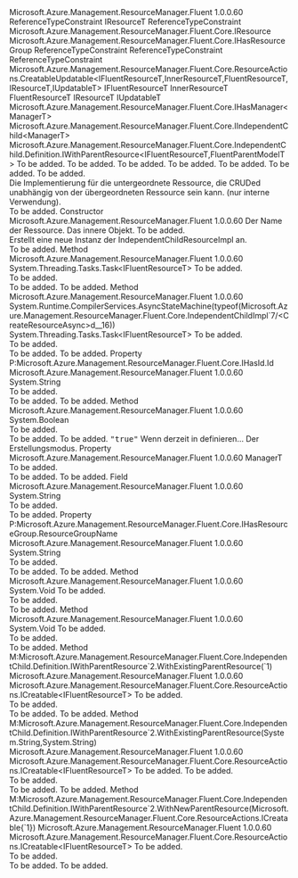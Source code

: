 <Type Name="IndependentChildImpl&lt;IFluentResourceT,FluentParentModelT,InnerResourceT,FluentResourceT,IResourceT,IUpdatableT,ManagerT&gt;" FullName="Microsoft.Azure.Management.ResourceManager.Fluent.Core.IndependentChildImpl&lt;IFluentResourceT,FluentParentModelT,InnerResourceT,FluentResourceT,IResourceT,IUpdatableT,ManagerT&gt;">
  <TypeSignature Language="C#" Value="public abstract class IndependentChildImpl&lt;IFluentResourceT,FluentParentModelT,InnerResourceT,FluentResourceT,IResourceT,IUpdatableT,ManagerT&gt; : Microsoft.Azure.Management.ResourceManager.Fluent.Core.ResourceActions.CreatableUpdatable&lt;IFluentResourceT,InnerResourceT,FluentResourceT,IResourceT,IUpdatableT&gt;, Microsoft.Azure.Management.ResourceManager.Fluent.Core.IHasManager&lt;ManagerT&gt;, Microsoft.Azure.Management.ResourceManager.Fluent.Core.IIndependentChild&lt;ManagerT&gt;, Microsoft.Azure.Management.ResourceManager.Fluent.Core.IndependentChild.Definition.IWithParentResource&lt;IFluentResourceT,FluentParentModelT&gt; where IFluentResourceT : class, IResourceT where FluentParentModelT : class, IResource, IHasResourceGroup where FluentResourceT : class where IResourceT : class where IUpdatableT : class" />
  <TypeSignature Language="ILAsm" Value=".class public auto ansi abstract beforefieldinit IndependentChildImpl`7&lt;class (!IResourceT) IFluentResourceT, class (class Microsoft.Azure.Management.ResourceManager.Fluent.Core.IResource, class Microsoft.Azure.Management.ResourceManager.Fluent.Core.IHasResourceGroup) FluentParentModelT, InnerResourceT, class FluentResourceT, class IResourceT, class IUpdatableT, ManagerT&gt; extends Microsoft.Azure.Management.ResourceManager.Fluent.Core.ResourceActions.CreatableUpdatable`5&lt;!IFluentResourceT, !InnerResourceT, !FluentResourceT, !IResourceT, !IUpdatableT&gt; implements class Microsoft.Azure.Management.ResourceManager.Fluent.Core.IHasId, class Microsoft.Azure.Management.ResourceManager.Fluent.Core.IHasManager`1&lt;!ManagerT&gt;, class Microsoft.Azure.Management.ResourceManager.Fluent.Core.IHasName, class Microsoft.Azure.Management.ResourceManager.Fluent.Core.IHasResourceGroup, class Microsoft.Azure.Management.ResourceManager.Fluent.Core.IIndependentChild`1&lt;!ManagerT&gt;, class Microsoft.Azure.Management.ResourceManager.Fluent.Core.IndependentChild.Definition.IWithParentResource`2&lt;!IFluentResourceT, !FluentParentModelT&gt;" />
  <TypeSignature Language="DocId" Value="T:Microsoft.Azure.Management.ResourceManager.Fluent.Core.IndependentChildImpl`7" />
  <TypeSignature Language="VB.NET" Value="Public MustInherit Class IndependentChildImpl(Of IFluentResourceT, FluentParentModelT, InnerResourceT, FluentResourceT, IResourceT, IUpdatableT, ManagerT)&#xA;Inherits CreatableUpdatable(Of IFluentResourceT, InnerResourceT, FluentResourceT, IResourceT, IUpdatableT)&#xA;Implements IHasManager(Of ManagerT), IIndependentChild(Of ManagerT), IWithParentResource(Of IFluentResourceT, FluentParentModelT)" />
  <TypeSignature Language="F#" Value="type IndependentChildImpl&lt;#'IResourceT, 'FluentParentModelT, 'InnerResourceT, 'FluentResourceT, 'IResourceT, 'IUpdatableT, 'ManagerT (requires 'FluentParentModelT : null and 'FluentParentModelT :&gt; IResource and 'FluentParentModelT :&gt; IHasResourceGroup and 'FluentResourceT : null and 'IResourceT : null and 'IUpdatableT : null)&gt; = class&#xA;    inherit CreatableUpdatable&lt;#'IResourceT, 'InnerResourceT, 'FluentResourceT, 'IResourceT, 'IUpdatableT (requires 'FluentResourceT : null and 'IResourceT : null and 'IUpdatableT : null)&gt;&#xA;    interface IIndependentChild&lt;'ManagerT&gt;&#xA;    interface IHasName&#xA;    interface IHasId&#xA;    interface IHasResourceGroup&#xA;    interface IHasManager&lt;'ManagerT&gt;&#xA;    interface IWithParentResource&lt;#'IResourceT, 'FluentParentModelT (requires 'FluentParentModelT : null and 'FluentParentModelT :&gt; IResource and 'FluentParentModelT :&gt; IHasResourceGroup)&gt;" />
  <AssemblyInfo>
    <AssemblyName>Microsoft.Azure.Management.ResourceManager.Fluent</AssemblyName>
    <AssemblyVersion>1.0.0.60</AssemblyVersion>
  </AssemblyInfo>
  <TypeParameters>
    <TypeParameter Name="IFluentResourceT">
      <Constraints>
        <ParameterAttribute>ReferenceTypeConstraint</ParameterAttribute>
        <BaseTypeName>IResourceT</BaseTypeName>
      </Constraints>
    </TypeParameter>
    <TypeParameter Name="FluentParentModelT">
      <Constraints>
        <ParameterAttribute>ReferenceTypeConstraint</ParameterAttribute>
        <InterfaceName>Microsoft.Azure.Management.ResourceManager.Fluent.Core.IResource</InterfaceName>
        <InterfaceName>Microsoft.Azure.Management.ResourceManager.Fluent.Core.IHasResourceGroup</InterfaceName>
      </Constraints>
    </TypeParameter>
    <TypeParameter Name="InnerResourceT" />
    <TypeParameter Name="FluentResourceT">
      <Constraints>
        <ParameterAttribute>ReferenceTypeConstraint</ParameterAttribute>
      </Constraints>
    </TypeParameter>
    <TypeParameter Name="IResourceT">
      <Constraints>
        <ParameterAttribute>ReferenceTypeConstraint</ParameterAttribute>
      </Constraints>
    </TypeParameter>
    <TypeParameter Name="IUpdatableT">
      <Constraints>
        <ParameterAttribute>ReferenceTypeConstraint</ParameterAttribute>
      </Constraints>
    </TypeParameter>
    <TypeParameter Name="ManagerT" />
  </TypeParameters>
  <Base>
    <BaseTypeName>Microsoft.Azure.Management.ResourceManager.Fluent.Core.ResourceActions.CreatableUpdatable&lt;IFluentResourceT,InnerResourceT,FluentResourceT,IResourceT,IUpdatableT&gt;</BaseTypeName>
    <BaseTypeArguments>
      <BaseTypeArgument TypeParamName="IFluentResourceT">IFluentResourceT</BaseTypeArgument>
      <BaseTypeArgument TypeParamName="InnerResourceT">InnerResourceT</BaseTypeArgument>
      <BaseTypeArgument TypeParamName="FluentResourceT">FluentResourceT</BaseTypeArgument>
      <BaseTypeArgument TypeParamName="IResourceT">IResourceT</BaseTypeArgument>
      <BaseTypeArgument TypeParamName="IUpdatableT">IUpdatableT</BaseTypeArgument>
    </BaseTypeArguments>
  </Base>
  <Interfaces>
    <Interface>
      <InterfaceName>Microsoft.Azure.Management.ResourceManager.Fluent.Core.IHasManager&lt;ManagerT&gt;</InterfaceName>
    </Interface>
    <Interface>
      <InterfaceName>Microsoft.Azure.Management.ResourceManager.Fluent.Core.IIndependentChild&lt;ManagerT&gt;</InterfaceName>
    </Interface>
    <Interface>
      <InterfaceName>Microsoft.Azure.Management.ResourceManager.Fluent.Core.IndependentChild.Definition.IWithParentResource&lt;IFluentResourceT,FluentParentModelT&gt;</InterfaceName>
    </Interface>
  </Interfaces>
  <Docs>
    <typeparam name="IFluentResourceT">To be added.</typeparam>
    <typeparam name="FluentParentModelT">To be added.</typeparam>
    <typeparam name="InnerResourceT">To be added.</typeparam>
    <typeparam name="FluentResourceT">To be added.</typeparam>
    <typeparam name="IResourceT">To be added.</typeparam>
    <typeparam name="IUpdatableT">To be added.</typeparam>
    <typeparam name="ManagerT">To be added.</typeparam>
    <summary>
             Die Implementierung für die untergeordnete Ressource, die CRUDed unabhängig von der übergeordneten Ressource sein kann.
             (nur interne Verwendung).
             </summary>
    <remarks>To be added.</remarks>
  </Docs>
  <Members>
    <Member MemberName=".ctor">
      <MemberSignature Language="C#" Value="protected IndependentChildImpl (string name, InnerResourceT innerObject, ManagerT manager);" />
      <MemberSignature Language="ILAsm" Value=".method familyhidebysig specialname rtspecialname instance void .ctor(string name, !InnerResourceT innerObject, !ManagerT manager) cil managed" />
      <MemberSignature Language="DocId" Value="M:Microsoft.Azure.Management.ResourceManager.Fluent.Core.IndependentChildImpl`7.#ctor(System.String,`2,`6)" />
      <MemberSignature Language="VB.NET" Value="Protected Sub New (name As String, innerObject As InnerResourceT, manager As ManagerT)" />
      <MemberSignature Language="F#" Value="new Microsoft.Azure.Management.ResourceManager.Fluent.Core.IndependentChildImpl&lt;#'IResourceT, 'FluentParentModelT, 'InnerResourceT, 'FluentResourceT, 'IResourceT, 'IUpdatableT, 'ManagerT (requires 'FluentParentModelT : null and 'FluentParentModelT :&gt; Microsoft.Azure.Management.ResourceManager.Fluent.Core.IResource and 'FluentParentModelT :&gt; Microsoft.Azure.Management.ResourceManager.Fluent.Core.IHasResourceGroup and 'FluentResourceT : null and 'IResourceT : null and 'IUpdatableT : null)&gt; : string * 'InnerResourceT * 'ManagerT -&gt; Microsoft.Azure.Management.ResourceManager.Fluent.Core.IndependentChildImpl&lt;#'IResourceT, 'FluentParentModelT, 'InnerResourceT, 'FluentResourceT, 'IResourceT, 'IUpdatableT, 'ManagerT (requires 'FluentParentModelT : null and 'FluentParentModelT :&gt; Microsoft.Azure.Management.ResourceManager.Fluent.Core.IResource and 'FluentParentModelT :&gt; Microsoft.Azure.Management.ResourceManager.Fluent.Core.IHasResourceGroup and 'FluentResourceT : null and 'IResourceT : null and 'IUpdatableT : null)&gt;" Usage="new Microsoft.Azure.Management.ResourceManager.Fluent.Core.IndependentChildImpl&lt;#'IResourceT, 'FluentParentModelT, 'InnerResourceT, 'FluentResourceT, 'IResourceT, 'IUpdatableT, 'ManagerT (requires 'FluentParentModelT : null and 'FluentParentModelT :&gt; Microsoft.Azure.Management.ResourceManager.Fluent.Core.IResource and 'FluentParentModelT :&gt; Microsoft.Azure.Management.ResourceManager.Fluent.Core.IHasResourceGroup and 'FluentResourceT : null and 'IResourceT : null and 'IUpdatableT : null)&gt; (name, innerObject, manager)" />
      <MemberType>Constructor</MemberType>
      <AssemblyInfo>
        <AssemblyName>Microsoft.Azure.Management.ResourceManager.Fluent</AssemblyName>
        <AssemblyVersion>1.0.0.60</AssemblyVersion>
      </AssemblyInfo>
      <Parameters>
        <Parameter Name="name" Type="System.String" />
        <Parameter Name="innerObject" Type="InnerResourceT" />
        <Parameter Name="manager" Type="ManagerT" />
      </Parameters>
      <Docs>
        <param name="name">Der Name der Ressource.</param>
        <param name="innerObject">Das innere Objekt.</param>
        <param name="manager">To be added.</param>
        <summary>
             Erstellt eine neue Instanz der IndependentChildResourceImpl an.
             </summary>
        <remarks>To be added.</remarks>
      </Docs>
    </Member>
    <Member MemberName="CreateChildResourceAsync">
      <MemberSignature Language="C#" Value="protected abstract System.Threading.Tasks.Task&lt;IFluentResourceT&gt; CreateChildResourceAsync (System.Threading.CancellationToken cancellationToken = null);" />
      <MemberSignature Language="ILAsm" Value=".method familyhidebysig newslot virtual instance class System.Threading.Tasks.Task`1&lt;!IFluentResourceT&gt; CreateChildResourceAsync(valuetype System.Threading.CancellationToken cancellationToken) cil managed" />
      <MemberSignature Language="DocId" Value="M:Microsoft.Azure.Management.ResourceManager.Fluent.Core.IndependentChildImpl`7.CreateChildResourceAsync(System.Threading.CancellationToken)" />
      <MemberSignature Language="F#" Value="abstract member CreateChildResourceAsync : System.Threading.CancellationToken -&gt; System.Threading.Tasks.Task&lt;#'IResourceT&gt;" Usage="independentChildImpl.CreateChildResourceAsync cancellationToken" />
      <MemberType>Method</MemberType>
      <AssemblyInfo>
        <AssemblyName>Microsoft.Azure.Management.ResourceManager.Fluent</AssemblyName>
        <AssemblyVersion>1.0.0.60</AssemblyVersion>
      </AssemblyInfo>
      <ReturnValue>
        <ReturnType>System.Threading.Tasks.Task&lt;IFluentResourceT&gt;</ReturnType>
      </ReturnValue>
      <Parameters>
        <Parameter Name="cancellationToken" Type="System.Threading.CancellationToken" />
      </Parameters>
      <Docs>
        <param name="cancellationToken">To be added.</param>
        <summary>To be added.</summary>
        <returns>To be added.</returns>
        <remarks>To be added.</remarks>
      </Docs>
    </Member>
    <Member MemberName="CreateResourceAsync">
      <MemberSignature Language="C#" Value="public override System.Threading.Tasks.Task&lt;IFluentResourceT&gt; CreateResourceAsync (System.Threading.CancellationToken cancellationToken = null);" />
      <MemberSignature Language="ILAsm" Value=".method public hidebysig virtual instance class System.Threading.Tasks.Task`1&lt;!IFluentResourceT&gt; CreateResourceAsync(valuetype System.Threading.CancellationToken cancellationToken) cil managed" />
      <MemberSignature Language="DocId" Value="M:Microsoft.Azure.Management.ResourceManager.Fluent.Core.IndependentChildImpl`7.CreateResourceAsync(System.Threading.CancellationToken)" />
      <MemberSignature Language="F#" Value="override this.CreateResourceAsync : System.Threading.CancellationToken -&gt; System.Threading.Tasks.Task&lt;#'IResourceT&gt;" Usage="independentChildImpl.CreateResourceAsync cancellationToken" />
      <MemberType>Method</MemberType>
      <AssemblyInfo>
        <AssemblyName>Microsoft.Azure.Management.ResourceManager.Fluent</AssemblyName>
        <AssemblyVersion>1.0.0.60</AssemblyVersion>
      </AssemblyInfo>
      <Attributes>
        <Attribute>
          <AttributeName>System.Runtime.CompilerServices.AsyncStateMachine(typeof(Microsoft.Azure.Management.ResourceManager.Fluent.Core.IndependentChildImpl`7/&lt;CreateResourceAsync&gt;d__16))</AttributeName>
        </Attribute>
      </Attributes>
      <ReturnValue>
        <ReturnType>System.Threading.Tasks.Task&lt;IFluentResourceT&gt;</ReturnType>
      </ReturnValue>
      <Parameters>
        <Parameter Name="cancellationToken" Type="System.Threading.CancellationToken" />
      </Parameters>
      <Docs>
        <param name="cancellationToken">To be added.</param>
        <summary>To be added.</summary>
        <returns>To be added.</returns>
        <remarks>To be added.</remarks>
      </Docs>
    </Member>
    <Member MemberName="Id">
      <MemberSignature Language="C#" Value="public abstract string Id { get; }" />
      <MemberSignature Language="ILAsm" Value=".property instance string Id" />
      <MemberSignature Language="DocId" Value="P:Microsoft.Azure.Management.ResourceManager.Fluent.Core.IndependentChildImpl`7.Id" />
      <MemberSignature Language="VB.NET" Value="Public MustOverride ReadOnly Property Id As String" />
      <MemberSignature Language="F#" Value="member this.Id : string" Usage="Microsoft.Azure.Management.ResourceManager.Fluent.Core.IndependentChildImpl&lt;#'IResourceT, 'FluentParentModelT, 'InnerResourceT, 'FluentResourceT, 'IResourceT, 'IUpdatableT, 'ManagerT (requires 'FluentParentModelT : null and 'FluentParentModelT :&gt; Microsoft.Azure.Management.ResourceManager.Fluent.Core.IResource and 'FluentParentModelT :&gt; Microsoft.Azure.Management.ResourceManager.Fluent.Core.IHasResourceGroup and 'FluentResourceT : null and 'IResourceT : null and 'IUpdatableT : null)&gt;.Id" />
      <MemberType>Property</MemberType>
      <Implements>
        <InterfaceMember>P:Microsoft.Azure.Management.ResourceManager.Fluent.Core.IHasId.Id</InterfaceMember>
      </Implements>
      <AssemblyInfo>
        <AssemblyName>Microsoft.Azure.Management.ResourceManager.Fluent</AssemblyName>
        <AssemblyVersion>1.0.0.60</AssemblyVersion>
      </AssemblyInfo>
      <ReturnValue>
        <ReturnType>System.String</ReturnType>
      </ReturnValue>
      <Docs>
        <summary>To be added.</summary>
        <value>To be added.</value>
        <remarks>To be added.</remarks>
      </Docs>
    </Member>
    <Member MemberName="IsInCreateMode">
      <MemberSignature Language="C#" Value="public bool IsInCreateMode ();" />
      <MemberSignature Language="ILAsm" Value=".method public hidebysig instance bool IsInCreateMode() cil managed" />
      <MemberSignature Language="DocId" Value="M:Microsoft.Azure.Management.ResourceManager.Fluent.Core.IndependentChildImpl`7.IsInCreateMode" />
      <MemberSignature Language="VB.NET" Value="Public Function IsInCreateMode () As Boolean" />
      <MemberSignature Language="F#" Value="member this.IsInCreateMode : unit -&gt; bool" Usage="independentChildImpl.IsInCreateMode " />
      <MemberType>Method</MemberType>
      <AssemblyInfo>
        <AssemblyName>Microsoft.Azure.Management.ResourceManager.Fluent</AssemblyName>
        <AssemblyVersion>1.0.0.60</AssemblyVersion>
      </AssemblyInfo>
      <ReturnValue>
        <ReturnType>System.Boolean</ReturnType>
      </ReturnValue>
      <Parameters />
      <Docs>
        <summary>To be added.</summary>
        <returns>To be added.</returns>
        <remarks>To be added.</remarks>
        <return>
          <tt>"true"</tt> Wenn derzeit in definieren... Der Erstellungsmodus.</return>
      </Docs>
    </Member>
    <Member MemberName="Manager">
      <MemberSignature Language="C#" Value="public ManagerT Manager { get; }" />
      <MemberSignature Language="ILAsm" Value=".property instance !ManagerT Manager" />
      <MemberSignature Language="DocId" Value="P:Microsoft.Azure.Management.ResourceManager.Fluent.Core.IndependentChildImpl`7.Manager" />
      <MemberSignature Language="VB.NET" Value="Public ReadOnly Property Manager As ManagerT" />
      <MemberSignature Language="F#" Value="member this.Manager : 'ManagerT" Usage="Microsoft.Azure.Management.ResourceManager.Fluent.Core.IndependentChildImpl&lt;#'IResourceT, 'FluentParentModelT, 'InnerResourceT, 'FluentResourceT, 'IResourceT, 'IUpdatableT, 'ManagerT (requires 'FluentParentModelT : null and 'FluentParentModelT :&gt; Microsoft.Azure.Management.ResourceManager.Fluent.Core.IResource and 'FluentParentModelT :&gt; Microsoft.Azure.Management.ResourceManager.Fluent.Core.IHasResourceGroup and 'FluentResourceT : null and 'IResourceT : null and 'IUpdatableT : null)&gt;.Manager" />
      <MemberType>Property</MemberType>
      <AssemblyInfo>
        <AssemblyName>Microsoft.Azure.Management.ResourceManager.Fluent</AssemblyName>
        <AssemblyVersion>1.0.0.60</AssemblyVersion>
      </AssemblyInfo>
      <ReturnValue>
        <ReturnType>ManagerT</ReturnType>
      </ReturnValue>
      <Docs>
        <summary>To be added.</summary>
        <value>To be added.</value>
        <remarks>To be added.</remarks>
      </Docs>
    </Member>
    <Member MemberName="parentName">
      <MemberSignature Language="C#" Value="protected string parentName;" />
      <MemberSignature Language="ILAsm" Value=".field family string parentName" />
      <MemberSignature Language="DocId" Value="F:Microsoft.Azure.Management.ResourceManager.Fluent.Core.IndependentChildImpl`7.parentName" />
      <MemberSignature Language="VB.NET" Value="Protected parentName As String " />
      <MemberSignature Language="F#" Value="val mutable parentName : string" Usage="Microsoft.Azure.Management.ResourceManager.Fluent.Core.IndependentChildImpl&lt;#'IResourceT, 'FluentParentModelT, 'InnerResourceT, 'FluentResourceT, 'IResourceT, 'IUpdatableT, 'ManagerT (requires 'FluentParentModelT : null and 'FluentParentModelT :&gt; Microsoft.Azure.Management.ResourceManager.Fluent.Core.IResource and 'FluentParentModelT :&gt; Microsoft.Azure.Management.ResourceManager.Fluent.Core.IHasResourceGroup and 'FluentResourceT : null and 'IResourceT : null and 'IUpdatableT : null)&gt;.parentName" />
      <MemberType>Field</MemberType>
      <AssemblyInfo>
        <AssemblyName>Microsoft.Azure.Management.ResourceManager.Fluent</AssemblyName>
        <AssemblyVersion>1.0.0.60</AssemblyVersion>
      </AssemblyInfo>
      <ReturnValue>
        <ReturnType>System.String</ReturnType>
      </ReturnValue>
      <Docs>
        <summary>To be added.</summary>
        <remarks>To be added.</remarks>
      </Docs>
    </Member>
    <Member MemberName="ResourceGroupName">
      <MemberSignature Language="C#" Value="public string ResourceGroupName { get; }" />
      <MemberSignature Language="ILAsm" Value=".property instance string ResourceGroupName" />
      <MemberSignature Language="DocId" Value="P:Microsoft.Azure.Management.ResourceManager.Fluent.Core.IndependentChildImpl`7.ResourceGroupName" />
      <MemberSignature Language="VB.NET" Value="Public ReadOnly Property ResourceGroupName As String" />
      <MemberSignature Language="F#" Value="member this.ResourceGroupName : string" Usage="Microsoft.Azure.Management.ResourceManager.Fluent.Core.IndependentChildImpl&lt;#'IResourceT, 'FluentParentModelT, 'InnerResourceT, 'FluentResourceT, 'IResourceT, 'IUpdatableT, 'ManagerT (requires 'FluentParentModelT : null and 'FluentParentModelT :&gt; Microsoft.Azure.Management.ResourceManager.Fluent.Core.IResource and 'FluentParentModelT :&gt; Microsoft.Azure.Management.ResourceManager.Fluent.Core.IHasResourceGroup and 'FluentResourceT : null and 'IResourceT : null and 'IUpdatableT : null)&gt;.ResourceGroupName" />
      <MemberType>Property</MemberType>
      <Implements>
        <InterfaceMember>P:Microsoft.Azure.Management.ResourceManager.Fluent.Core.IHasResourceGroup.ResourceGroupName</InterfaceMember>
      </Implements>
      <AssemblyInfo>
        <AssemblyName>Microsoft.Azure.Management.ResourceManager.Fluent</AssemblyName>
        <AssemblyVersion>1.0.0.60</AssemblyVersion>
      </AssemblyInfo>
      <ReturnValue>
        <ReturnType>System.String</ReturnType>
      </ReturnValue>
      <Docs>
        <summary>To be added.</summary>
        <value>To be added.</value>
        <remarks>To be added.</remarks>
      </Docs>
    </Member>
    <Member MemberName="SetInner">
      <MemberSignature Language="C#" Value="public override void SetInner (InnerResourceT inner);" />
      <MemberSignature Language="ILAsm" Value=".method public hidebysig virtual instance void SetInner(!InnerResourceT inner) cil managed" />
      <MemberSignature Language="DocId" Value="M:Microsoft.Azure.Management.ResourceManager.Fluent.Core.IndependentChildImpl`7.SetInner(`2)" />
      <MemberSignature Language="VB.NET" Value="Public Overrides Sub SetInner (inner As InnerResourceT)" />
      <MemberSignature Language="F#" Value="override this.SetInner : 'InnerResourceT -&gt; unit" Usage="independentChildImpl.SetInner inner" />
      <MemberType>Method</MemberType>
      <AssemblyInfo>
        <AssemblyName>Microsoft.Azure.Management.ResourceManager.Fluent</AssemblyName>
        <AssemblyVersion>1.0.0.60</AssemblyVersion>
      </AssemblyInfo>
      <ReturnValue>
        <ReturnType>System.Void</ReturnType>
      </ReturnValue>
      <Parameters>
        <Parameter Name="inner" Type="InnerResourceT" />
      </Parameters>
      <Docs>
        <param name="inner">To be added.</param>
        <summary>To be added.</summary>
        <remarks>To be added.</remarks>
      </Docs>
    </Member>
    <Member MemberName="SetParentName">
      <MemberSignature Language="C#" Value="protected virtual void SetParentName (InnerResourceT inner);" />
      <MemberSignature Language="ILAsm" Value=".method familyhidebysig newslot virtual instance void SetParentName(!InnerResourceT inner) cil managed" />
      <MemberSignature Language="DocId" Value="M:Microsoft.Azure.Management.ResourceManager.Fluent.Core.IndependentChildImpl`7.SetParentName(`2)" />
      <MemberSignature Language="VB.NET" Value="Protected Overridable Sub SetParentName (inner As InnerResourceT)" />
      <MemberSignature Language="F#" Value="abstract member SetParentName : 'InnerResourceT -&gt; unit&#xA;override this.SetParentName : 'InnerResourceT -&gt; unit" Usage="independentChildImpl.SetParentName inner" />
      <MemberType>Method</MemberType>
      <AssemblyInfo>
        <AssemblyName>Microsoft.Azure.Management.ResourceManager.Fluent</AssemblyName>
        <AssemblyVersion>1.0.0.60</AssemblyVersion>
      </AssemblyInfo>
      <ReturnValue>
        <ReturnType>System.Void</ReturnType>
      </ReturnValue>
      <Parameters>
        <Parameter Name="inner" Type="InnerResourceT" />
      </Parameters>
      <Docs>
        <param name="inner">To be added.</param>
        <summary>To be added.</summary>
        <remarks>To be added.</remarks>
      </Docs>
    </Member>
    <Member MemberName="WithExistingParentResource">
      <MemberSignature Language="C#" Value="public virtual Microsoft.Azure.Management.ResourceManager.Fluent.Core.ResourceActions.ICreatable&lt;IFluentResourceT&gt; WithExistingParentResource (FluentParentModelT existingParentResource);" />
      <MemberSignature Language="ILAsm" Value=".method public hidebysig newslot virtual instance class Microsoft.Azure.Management.ResourceManager.Fluent.Core.ResourceActions.ICreatable`1&lt;!IFluentResourceT&gt; WithExistingParentResource(!FluentParentModelT existingParentResource) cil managed" />
      <MemberSignature Language="DocId" Value="M:Microsoft.Azure.Management.ResourceManager.Fluent.Core.IndependentChildImpl`7.WithExistingParentResource(`1)" />
      <MemberSignature Language="VB.NET" Value="Public Overridable Function WithExistingParentResource (existingParentResource As FluentParentModelT) As ICreatable(Of IFluentResourceT)" />
      <MemberSignature Language="F#" Value="abstract member WithExistingParentResource : 'FluentParentModelT -&gt; Microsoft.Azure.Management.ResourceManager.Fluent.Core.ResourceActions.ICreatable&lt;#'IResourceT&gt;&#xA;override this.WithExistingParentResource : 'FluentParentModelT -&gt; Microsoft.Azure.Management.ResourceManager.Fluent.Core.ResourceActions.ICreatable&lt;#'IResourceT&gt;" Usage="independentChildImpl.WithExistingParentResource existingParentResource" />
      <MemberType>Method</MemberType>
      <Implements>
        <InterfaceMember>M:Microsoft.Azure.Management.ResourceManager.Fluent.Core.IndependentChild.Definition.IWithParentResource`2.WithExistingParentResource(`1)</InterfaceMember>
      </Implements>
      <AssemblyInfo>
        <AssemblyName>Microsoft.Azure.Management.ResourceManager.Fluent</AssemblyName>
        <AssemblyVersion>1.0.0.60</AssemblyVersion>
      </AssemblyInfo>
      <ReturnValue>
        <ReturnType>Microsoft.Azure.Management.ResourceManager.Fluent.Core.ResourceActions.ICreatable&lt;IFluentResourceT&gt;</ReturnType>
      </ReturnValue>
      <Parameters>
        <Parameter Name="existingParentResource" Type="FluentParentModelT" />
      </Parameters>
      <Docs>
        <param name="existingParentResource">To be added.</param>
        <summary>To be added.</summary>
        <returns>To be added.</returns>
        <remarks>To be added.</remarks>
      </Docs>
    </Member>
    <Member MemberName="WithExistingParentResource">
      <MemberSignature Language="C#" Value="public Microsoft.Azure.Management.ResourceManager.Fluent.Core.ResourceActions.ICreatable&lt;IFluentResourceT&gt; WithExistingParentResource (string groupName, string parentName);" />
      <MemberSignature Language="ILAsm" Value=".method public hidebysig newslot virtual instance class Microsoft.Azure.Management.ResourceManager.Fluent.Core.ResourceActions.ICreatable`1&lt;!IFluentResourceT&gt; WithExistingParentResource(string groupName, string parentName) cil managed" />
      <MemberSignature Language="DocId" Value="M:Microsoft.Azure.Management.ResourceManager.Fluent.Core.IndependentChildImpl`7.WithExistingParentResource(System.String,System.String)" />
      <MemberSignature Language="VB.NET" Value="Public Function WithExistingParentResource (groupName As String, parentName As String) As ICreatable(Of IFluentResourceT)" />
      <MemberSignature Language="F#" Value="abstract member WithExistingParentResource : string * string -&gt; Microsoft.Azure.Management.ResourceManager.Fluent.Core.ResourceActions.ICreatable&lt;#'IResourceT&gt;&#xA;override this.WithExistingParentResource : string * string -&gt; Microsoft.Azure.Management.ResourceManager.Fluent.Core.ResourceActions.ICreatable&lt;#'IResourceT&gt;" Usage="independentChildImpl.WithExistingParentResource (groupName, parentName)" />
      <MemberType>Method</MemberType>
      <Implements>
        <InterfaceMember>M:Microsoft.Azure.Management.ResourceManager.Fluent.Core.IndependentChild.Definition.IWithParentResource`2.WithExistingParentResource(System.String,System.String)</InterfaceMember>
      </Implements>
      <AssemblyInfo>
        <AssemblyName>Microsoft.Azure.Management.ResourceManager.Fluent</AssemblyName>
        <AssemblyVersion>1.0.0.60</AssemblyVersion>
      </AssemblyInfo>
      <ReturnValue>
        <ReturnType>Microsoft.Azure.Management.ResourceManager.Fluent.Core.ResourceActions.ICreatable&lt;IFluentResourceT&gt;</ReturnType>
      </ReturnValue>
      <Parameters>
        <Parameter Name="groupName" Type="System.String" />
        <Parameter Name="parentName" Type="System.String" />
      </Parameters>
      <Docs>
        <param name="groupName">To be added.</param>
        <param name="parentName">To be added.</param>
        <summary>To be added.</summary>
        <returns>To be added.</returns>
        <remarks>To be added.</remarks>
      </Docs>
    </Member>
    <Member MemberName="WithNewParentResource">
      <MemberSignature Language="C#" Value="public Microsoft.Azure.Management.ResourceManager.Fluent.Core.ResourceActions.ICreatable&lt;IFluentResourceT&gt; WithNewParentResource (Microsoft.Azure.Management.ResourceManager.Fluent.Core.ResourceActions.ICreatable&lt;FluentParentModelT&gt; parentResourceCreatable);" />
      <MemberSignature Language="ILAsm" Value=".method public hidebysig newslot virtual instance class Microsoft.Azure.Management.ResourceManager.Fluent.Core.ResourceActions.ICreatable`1&lt;!IFluentResourceT&gt; WithNewParentResource(class Microsoft.Azure.Management.ResourceManager.Fluent.Core.ResourceActions.ICreatable`1&lt;!FluentParentModelT&gt; parentResourceCreatable) cil managed" />
      <MemberSignature Language="DocId" Value="M:Microsoft.Azure.Management.ResourceManager.Fluent.Core.IndependentChildImpl`7.WithNewParentResource(Microsoft.Azure.Management.ResourceManager.Fluent.Core.ResourceActions.ICreatable{`1})" />
      <MemberSignature Language="VB.NET" Value="Public Function WithNewParentResource (parentResourceCreatable As ICreatable(Of FluentParentModelT)) As ICreatable(Of IFluentResourceT)" />
      <MemberSignature Language="F#" Value="abstract member WithNewParentResource : Microsoft.Azure.Management.ResourceManager.Fluent.Core.ResourceActions.ICreatable&lt;'FluentParentModelT (requires 'FluentParentModelT : null and 'FluentParentModelT :&gt; Microsoft.Azure.Management.ResourceManager.Fluent.Core.IResource and 'FluentParentModelT :&gt; Microsoft.Azure.Management.ResourceManager.Fluent.Core.IHasResourceGroup)&gt; -&gt; Microsoft.Azure.Management.ResourceManager.Fluent.Core.ResourceActions.ICreatable&lt;#'IResourceT&gt;&#xA;override this.WithNewParentResource : Microsoft.Azure.Management.ResourceManager.Fluent.Core.ResourceActions.ICreatable&lt;'FluentParentModelT (requires 'FluentParentModelT : null and 'FluentParentModelT :&gt; Microsoft.Azure.Management.ResourceManager.Fluent.Core.IResource and 'FluentParentModelT :&gt; Microsoft.Azure.Management.ResourceManager.Fluent.Core.IHasResourceGroup)&gt; -&gt; Microsoft.Azure.Management.ResourceManager.Fluent.Core.ResourceActions.ICreatable&lt;#'IResourceT&gt;" Usage="independentChildImpl.WithNewParentResource parentResourceCreatable" />
      <MemberType>Method</MemberType>
      <Implements>
        <InterfaceMember>M:Microsoft.Azure.Management.ResourceManager.Fluent.Core.IndependentChild.Definition.IWithParentResource`2.WithNewParentResource(Microsoft.Azure.Management.ResourceManager.Fluent.Core.ResourceActions.ICreatable{`1})</InterfaceMember>
      </Implements>
      <AssemblyInfo>
        <AssemblyName>Microsoft.Azure.Management.ResourceManager.Fluent</AssemblyName>
        <AssemblyVersion>1.0.0.60</AssemblyVersion>
      </AssemblyInfo>
      <ReturnValue>
        <ReturnType>Microsoft.Azure.Management.ResourceManager.Fluent.Core.ResourceActions.ICreatable&lt;IFluentResourceT&gt;</ReturnType>
      </ReturnValue>
      <Parameters>
        <Parameter Name="parentResourceCreatable" Type="Microsoft.Azure.Management.ResourceManager.Fluent.Core.ResourceActions.ICreatable&lt;FluentParentModelT&gt;" />
      </Parameters>
      <Docs>
        <param name="parentResourceCreatable">To be added.</param>
        <summary>To be added.</summary>
        <returns>To be added.</returns>
        <remarks>To be added.</remarks>
      </Docs>
    </Member>
  </Members>
</Type>